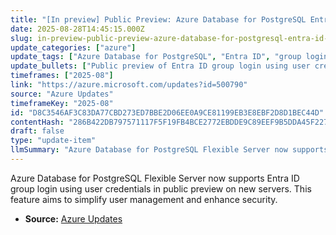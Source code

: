 ```yaml
---
title: "[In preview] Public Preview: Azure Database for PostgreSQL Entra ID group login using user credentials"
date: 2025-08-28T14:45:15.000Z
slug: in-preview-public-preview-azure-database-for-postgresql-entra-id-group-login-using-user-credentials
update_categories: ["azure"]
update_tags: ["Azure Database for PostgreSQL", "Entra ID", "group login", "public preview", "user credentials"]
update_bullets: ["Public preview of Entra ID group login using user credentials is available on newly provisioned Azure Database for PostgreSQL Flexible Servers.", "Feature improves user management and security within PostgreSQL Flexible Server environments."]
timeframes: ["2025-08"]
link: "https://azure.microsoft.com/updates?id=500790"
source: "Azure Updates"
timeframeKey: "2025-08"
id: "D8C3546AF3C83DA77CBD273ED7BBE2D06EE0A9CE81199EB3E8EBF2D8D1BEC44D"
contentHash: "286B422DB797571117F5F19FB4BCE2772EBDDE9C89EEF9B5DDA45F22755A017E"
draft: false
type: "update-item"
llmSummary: "Azure Database for PostgreSQL Flexible Server now supports Entra ID group login using user credentials in public preview on new servers. This feature aims to simplify user management and enhance security."
---
```


Azure Database for PostgreSQL Flexible Server now supports Entra ID group login using user credentials in public preview on new servers. This feature aims to simplify user management and enhance security.

- **Source:** [Azure Updates](https://azure.microsoft.com/updates?id=500790)
